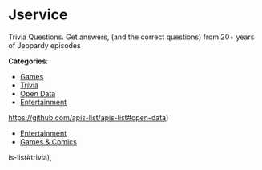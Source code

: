 # Jservice


Trivia Questions. Get answers, (and the correct questions) from 20+ years of Jeopardy episodes



**Categories**:
- [Games](https://github.com/apis-list/apis-list#games)
- [Trivia](https://github.com/apis-list/apis-list#trivia)
- [Open Data](https://github.com/apis-list/apis-list#open-data)
- [Entertainment](https://github.com/apis-list/apis-list#entertainment)



https://github.com/apis-list/apis-list#open-data)
- [Entertainment](https://github.com/apis-list/apis-list#entertainment)
- [Games & Comics](https://github.com/apis-list/apis-list#games-and-comics)







is-list#trivia),



